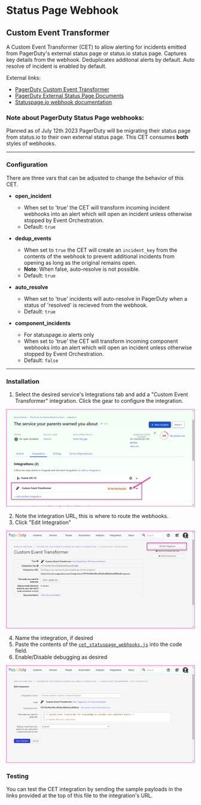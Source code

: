 # Status Page Webhook

## Custom Event Transformer

A Custom Event Transformer (CET) to allow alerting for incidents emitted from
PagerDuty's external status page or status.io status page. Captures key details
from the webhook. Deduplicates additonal alerts by default. Auto resolve of
incident is enabled by default.

External links:

- [PagerDuty Custom Event
  Transformer](https://developer.pagerduty.com/docs/events-api-v1/custom-event-transformer/)
- [PagerDuty External Status Page
  Documents](https://support.pagerduty.com/docs/external-status-page#example-payload)
- [Statuspage.io webhook
  documentation](https://support.atlassian.com/statuspage/docs/enable-webhook-notifications/)

### Note about PagerDuty Status Page webhooks:

Planned as of July 12th 2023 PagerDuty will be migrating their status page from
status.io to their own external status page. This CET consumes **both** styles
of webhooks.


---

### Configuration

There are three vars that can be adjusted to change the behavior of this CET.

- **open_incident**
  - When set to 'true' the CET will transform incoming incident webhooks into an
    alert which will open an incident unless otherwise stopped by Event
    Orchestration.
  - Default: `true`

- **dedup_events**
  - When set to `true` the CET will create an `incident_key` from the contents
    of the webhook to prevent additional incidents from opening as long as the
    original remains open.
  - **Note**: When false, auto-resolve is not possible.
  - Default: `true`

- **auto_resolve**
  - When set to 'true' incidents will auto-resolve in PagerDuty when a status of
    'resolved' is recieved from the webhook.
  - Default: `true`

- **component_incidents**
  - For statuspage.io alerts only
  - When set to 'true' the CET will transform incoming component webhooks into
    an alert which will open an incident unless otherwise stopped by Event
    Orchestration.
  - Default: `false`

---

### Installation

1. Select the desired service's Integrations tab and add a "Custom Event
   Transformer" integration. Click the gear to configure the integration.

![installation01.png](images/install_cet01.png)

2. Note the integration URL, this is where to route the webhooks. 
3. Click "Edit Integration"

![installation02.png](images/install_cet02.png)

4. Name the integration, if desired
5. Paste the contents of the
   [`cet_statuspage_webhooks.js`](cet_statuspage_webhooks.js) into the code
   field.
6. Enable/Disable debugging as desired

![installation03.png](images/install_cet03.png)

### Testing

You can test the CET integration by sending the sample payloads in the links
provided at the top of this file to the integration's URL.
